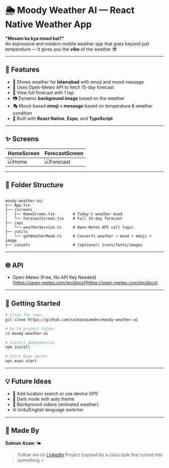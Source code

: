 # 🌦️ Moody Weather AI — React Native Weather App

**"Mosam ka kya mood hai?"**  
An expressive and modern mobile weather app that goes beyond just temperature — it gives you the **vibe** of the weather 😎

---

## 🧠 Features

- 📍 Shows weather for **Islamabad** with emoji and mood message
- 🧠 Uses Open-Meteo API to fetch 15-day forecast
- 📅 View full forecast with 1 tap
- 📷 Dynamic **background image** based on the weather
- 🎭 Mood-based **emoji + message** based on temperature & weather condition
- 📱 Built with **React Native**, **Expo**, and **TypeScript**

---

## ✨ Screens

| HomeScreen | ForecastScreen |
|------------|----------------|
| ![Home](https://via.placeholder.com/200x400.png?text=Weather+Mood+Screen) | ![Forecast](https://via.placeholder.com/200x400.png?text=15+Day+Forecast) |

---

## 📂 Folder Structure

```

moody-weather-ai/
├── App.tsx
├── /screens
│   ├── HomeScreen.tsx        # Today's weather mood
│   └── ForecastScreen.tsx    # Full 15-day forecast
├── /api
│   └── weatherService.ts     # Open-Meteo API call logic
├── /utils
│   └── getWeatherMood.ts     # Converts weather → mood + emoji + image
├── /assets                   # (optional) icons/fonts/images

````

---

## 🌐 API

- Open-Meteo (Free, No API Key Needed)  
  [https://open-meteo.com/en/docs](https://open-meteo.com/en/docs)

---

## 🚀 Getting Started

```bash
# Clone the repo
git clone https://github.com/salmanazamdev/moody-weather-ai

# Go to project folder
cd moody-weather-ai

# Install dependencies
npm install

# Start Expo server
npx expo start
````

---

## 💡 Future Ideas

* 📍 Add location search or use device GPS
* 🌙 Dark mode with auto theme
* 🎥 Background videos (animated weather)
* 🌐 Urdu/English language switcher

---

## 🙌 Made By

**Salman Azam** 🌤️

> Follow me on [LinkedIn](https://www.linkedin.com/in/salmanazamdev)
> Project inspired by a class task that turned into something 🔥

